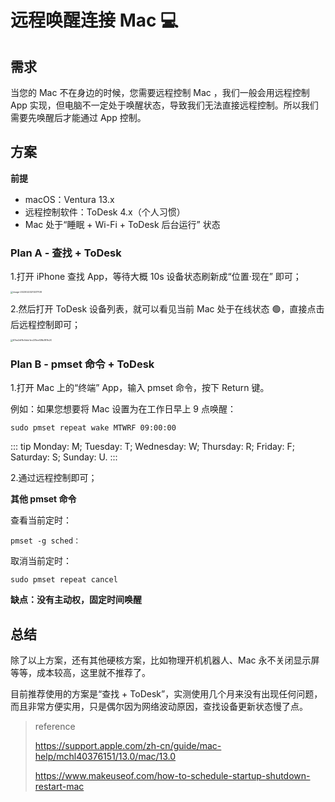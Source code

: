 # 远程唤醒连接 Mac 💻

## 需求

当您的 Mac 不在身边的时候，您需要远程控制 Mac ，我们一般会用远程控制 App 实现，但电脑不一定处于唤醒状态，导致我们无法直接远程控制。所以我们需要先唤醒后才能通过 App 控制。

## 方案

**前提**

- macOS：Ventura 13.x
- 远程控制软件：ToDesk 4.x（个人习惯）
- Mac 处于“睡眠 + Wi-Fi + ToDesk 后台运行” 状态

### Plan A - 查找 + ToDesk

1.打开 iPhone 查找 App，等待大概 10s 设备状态刷新成“位置·现在” 即可；

<img src="https://cdn.jsdelivr.net/gh/Jinyangava/blog-image@master/img/image-20230223213217108.png" alt="image-20230223213217108" style="zoom:25%;" />

2.然后打开 ToDesk 设备列表，就可以看见当前 Mac 处于在线状态 🟢，直接点击后远程控制即可；

<img src="https://cdn.jsdelivr.net/gh/Jinyangava/blog-image@master/img/67ee2df8c0ddc1ec231eef28b381fc20.png" alt="67ee2df8c0ddc1ec231eef28b381fc20" style="zoom:25%;" />

### Plan B - pmset 命令 + ToDesk

1.打开 Mac 上的“终端” App，输入 pmset 命令，按下 Return 键。

例如：如果您想要将 Mac 设置为在工作日早上 9 点唤醒：

```
sudo pmset repeat wake MTWRF 09:00:00
```

::: tip
Monday: M; Tuesday: T; Wednesday: W; Thursday: R; Friday: F; Saturday: S; Sunday: U.
:::

2.通过远程控制即可；

**其他 pmset 命令**

查看当前定时：

```
pmset -g sched：
```

取消当前定时：

```
sudo pmset repeat cancel
```

**缺点：没有主动权，固定时间唤醒**

## 总结

除了以上方案，还有其他硬核方案，比如物理开机机器人、Mac 永不关闭显示屏等等，成本较高，这里就不推荐了。

目前推荐使用的方案是“查找 + ToDesk”，实测使用几个月来没有出现任何问题，而且非常方便实用，只是偶尔因为网络波动原因，查找设备更新状态慢了点。

> reference
>
> https://support.apple.com/zh-cn/guide/mac-help/mchl40376151/13.0/mac/13.0
>
> https://www.makeuseof.com/how-to-schedule-startup-shutdown-restart-mac
